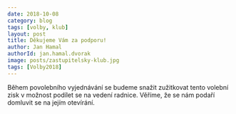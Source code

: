 ```yaml
---
date: 2018-10-08
category: blog
tags: [volby, klub]
layout: post
title: Děkujeme Vám za podporu!
author: Jan Hamal
authorId: jan.hamal.dvorak
image: posts/zastupitelsky-klub.jpg
tags: [Volby2018]
---
```


Během povolebního vyjednávání se budeme snažit zužitkovat tento volební zisk v možnost podílet se na vedení radnice. Věříme, že se nám podaří domluvit se na jejím otevírání.

